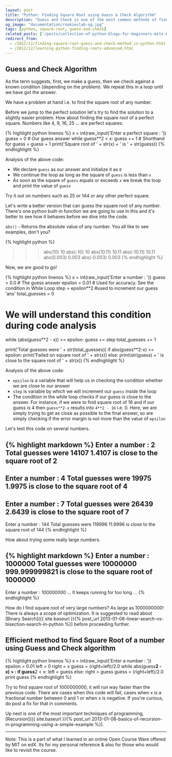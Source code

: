 ```yaml
---
layout: post
title: "Python: Finding Square Root using Guess & Check Algorithm"
description: "Guess and Check is one of the most common methods of finding solution to any problem. We will see how it can be used to find a close approximation of square root of any number"
og_image: "documentation/rookieslab-og.jpg"
tags: [python, square-root, guess-and-check]
related_posts: ['/posts/collection-of-python-blogs-for-beginners-mitx-600x-edx', '/posts/how-to-compute-time-complexity-order-of-growth-of-any-program', '/posts/what-is-memoization-what-is-dynamic-programming']
redirect_from:
  - /2012/12/finding-square-root-guess-and-check-method-in-python.html
  - /2012/12/learning-python-finding-roots-advanced.html
---
```


## Guess and Check Algorithm

As the term suggests, first, we make a guess, then we check against a known condition (depending on the problem). We repeat this in a loop until we have got the answer.

We have a problem at hand i.e. to find the square root of any number.

Before we jump to the perfect solution let's try to find the solution to a slightly easier problem. How about finding the square root of a perfect square. Numbers like 4, 9, 16, 25 ... are perfect squares.

{% highlight python linenos %}
x = int(raw_input('Enter a perfect square : '))
guess = 0 # Our guess answer
while guess**2 < x:
    guess += 1 # Shorthand for guess = guess + 1
print('Square root of ' + str(x) + ' is ' + str(guess))
{% endhighlight %}

Analysis of the above code:

 - We declare `guess` as our answer and initialize it as `0`
 - We continue the loop as long as the square of `guess` is less than `x`
 - As soon as the square of `guess` equals or exceeds `x` we break the loop and print the value of `guess`

Try it out on numbers such as 25 or 144 or any other perfect square.

Let's write a better version that can guess the square root of any number.
There's one python built-in function we are going to use in this and it's better to see how it behaves before we dive into the code.

`abs()` - Returns the absolute value of any number. You all like to see examples, don't you?

{% highlight python %}
>>> abs(10)
10
>>> abs(-10)
10
>>> abs(10.11)
10.11
>>> abs(-10.11)
10.11
>>> abs(0.003)
0.003
>>> abs(-0.003)
0.003
{% endhighlight %}

Now, we are good to go!

{% highlight python linenos %}
x = int(raw_input('Enter a number : '))
guess = 0.0 # The guess answer
epsilon = 0.01 # Used for accuracy. See the condition in While Loop
step = epsilon**2 #used to increment our guess 'ans'
total_guesses = 0
# We will understand this condition during code analysis
while (abs(guess**2 - x)) >= epsilon:
    guess += step
    total_guesses += 1

print('Total guesses were ' + str(total_guesses))
if abs(guess**2-x) >= epsilon:
    print('Failed on square root of ' + str(x))
else:
    print(str(guess) + ' is close to the square root of ' + str(x))
{% endhighlight %}

Analysis of the above code:

 - `epsilon` is a variable that will help us in checking the condition whether we are close to our answer
 - `step` is variable by which we will increment our `guess` inside the loop
 - The condition in the while loop checks if our guess is close to the answer. For instance, if we were to find square root of 16 and if our guess is 4 then `guess**2-x` results into `4**2 - 16` i.e. 0. Here, we are simply trying to get as close as possible to the final answer, so are simply checking if the error margin is not more than the value of `epsilon`


Let's test this code on several numbers.

{% highlight markdown %}
Enter a number : 2
Total guesses were 14107
1.4107 is close to the square root of 2
---------------------------------------
Enter a number : 4
Total guesses were 19975
1.9975 is close to the square root of 4
---------------------------------------
Enter a number : 7
Total guesses were 26439
2.6439 is close to the square root of 7
---------------------------------------
Enter a number : 144
Total guesses were 119996
11.9996 is close to the square root of 144
{% endhighlight %}

How about trying some really large numbers.

{% highlight markdown %}
Enter a number : 1000000
Total guesses were 10000000
999.999999821 is close to the square root of 1000000
----------------------------------------------------
Enter a number : 100000000
... It keeps running for too long ...
{% endhighlight %}

How do I find square root of very large numbers? As large as 1000000000!
There is always a scope of optimization. It is suggested to read about [Binary Search]({{ site.baseurl }}{% post_url 2013-01-08-linear-search-vs-bisection-search-in-python %}) before proceeding further.

## Efficient method to find Square Root of a number using Guess and Check algorithm

{% highlight python linenos %}
x = int(raw_input('Enter a number : '))
epsilon = 0.01
left = 0
right = x
guess = (right+left)/2.0
while abs(guess**2 - x) > :
    if guess**2 < x:
        left = guess
    else:
        right = guess
    guess = (right+left)/2.0
print guess
{% endhighlight %}

Try to find square root of 1000000000, it will run way faster than the previous code.
There are cases when this code will fail, cases when x is a fractional number between 0 and 1 or when x is negative.
If you're curious, do post a fix for that in comments.

Up next is one of the most important techniques of programming, [Recursion]({{ site.baseurl }}{% post_url 2013-01-08-basics-of-recursion-in-programming-using-a-simple-example %}).

---

Note:
This is a part of what I learned in an online Open Course Ware offered by MIT on edX.
Its for my personal reference & also for those who would like to revisit the course.

